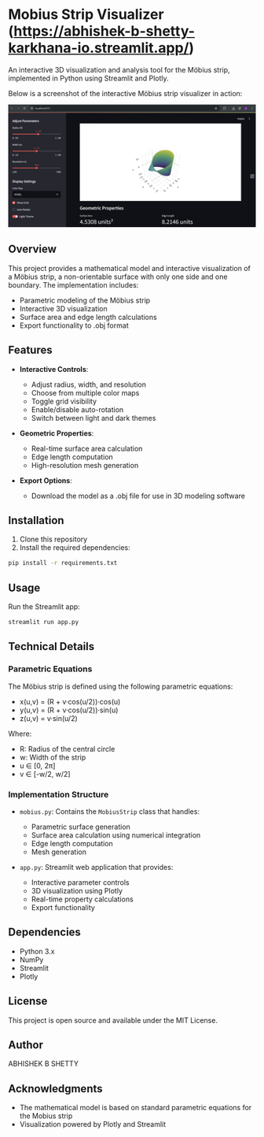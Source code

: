# Mobius Strip Visualizer (https://abhishek-b-shetty-karkhana-io.streamlit.app/)

An interactive 3D visualization and analysis tool for the Möbius strip, implemented in Python using Streamlit and Plotly.

Below is a screenshot of the interactive Möbius strip visualizer in action:

![Output](images/output.png)

## Overview

This project provides a mathematical model and interactive visualization of a Möbius strip, a non-orientable surface with only one side and one boundary. The implementation includes:

- Parametric modeling of the Möbius strip
- Interactive 3D visualization
- Surface area and edge length calculations
- Export functionality to .obj format


## Features

- **Interactive Controls**:
  - Adjust radius, width, and resolution
  - Choose from multiple color maps
  - Toggle grid visibility
  - Enable/disable auto-rotation
  - Switch between light and dark themes

- **Geometric Properties**:
  - Real-time surface area calculation
  - Edge length computation
  - High-resolution mesh generation

- **Export Options**:
  - Download the model as a .obj file for use in 3D modeling software

## Installation

1. Clone this repository
2. Install the required dependencies:
```bash
pip install -r requirements.txt
```

## Usage

Run the Streamlit app:
```bash
streamlit run app.py
```

## Technical Details

### Parametric Equations

The Möbius strip is defined using the following parametric equations:

- x(u,v) = (R + v·cos(u/2))·cos(u)
- y(u,v) = (R + v·cos(u/2))·sin(u)
- z(u,v) = v·sin(u/2)

Where:
- R: Radius of the central circle
- w: Width of the strip
- u ∈ [0, 2π]
- v ∈ [-w/2, w/2]

### Implementation Structure

- `mobius.py`: Contains the `MobiusStrip` class that handles:
  - Parametric surface generation
  - Surface area calculation using numerical integration
  - Edge length computation
  - Mesh generation

- `app.py`: Streamlit web application that provides:
  - Interactive parameter controls
  - 3D visualization using Plotly
  - Real-time property calculations
  - Export functionality

## Dependencies

- Python 3.x
- NumPy
- Streamlit
- Plotly

## License

This project is open source and available under the MIT License.

## Author

ABHISHEK B SHETTY

## Acknowledgments

- The mathematical model is based on standard parametric equations for the Mobius strip
- Visualization powered by Plotly and Streamlit 
